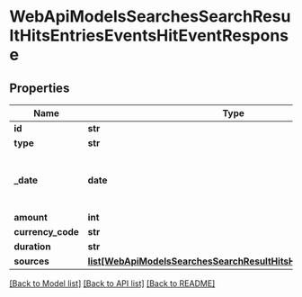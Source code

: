 # WebApiModelsSearchesSearchResultHitsEntriesEventsHitEventResponse

## Properties
Name | Type | Description | Notes
------------ | ------------- | ------------- | -------------
**id** | **str** |  | [optional] 
**type** | **str** |  | [optional] 
**_date** | **date** | Can be in the format YYYY or YYYY-MM-DD | [optional] 
**amount** | **int** |  | [optional] 
**currency_code** | **str** |  | [optional] 
**duration** | **str** |  | [optional] 
**sources** | [**list[WebApiModelsSearchesSearchResultHitsHitSourceResponse]**](WebApiModelsSearchesSearchResultHitsHitSourceResponse.md) |  | [optional] 

[[Back to Model list]](../README.md#documentation-for-models) [[Back to API list]](../README.md#documentation-for-api-endpoints) [[Back to README]](../README.md)

